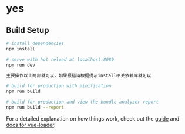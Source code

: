 # yes

> 

## Build Setup

``` bash
# install dependencies
npm install

# serve with hot reload at localhost:8080
npm run dev

主要操作以上两部就可以，如果报错请根据提示install相关依赖库就可以

# build for production with minification
npm run build

# build for production and view the bundle analyzer report
npm run build --report
```


For a detailed explanation on how things work, check out the [guide](http://vuejs-templates.github.io/webpack/) and [docs for vue-loader](http://vuejs.github.io/vue-loader).
